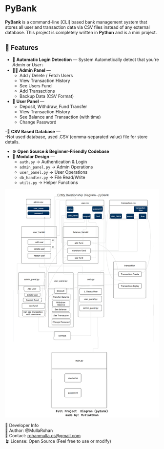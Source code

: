 # PyBank
**PyBank** is a command-line [CLI] based bank management system that stores all user and transaction data via CSV files instead of any external database. 
This project is completely written in **Python** and is a mini project.


## 🚀 Features

- 🔐 **Automatic Login Detection** — System Autometically detect that you're *Admin* or *User*।
- 👨‍💼 **Admin Panel** —  
  - Add / Delete / Fetch Users  
  - View Transaction History 
  - See Users Fund 
  - Add Transactions
  - Backup Data (CSV Format)
- 👤 **User Panel** —  
  - Deposit, Withdraw, Fund Transfer  
  - View Transaction History
  - See Balance and Transaction (with time)
  - Change Password

-🧾 **CSV Based Database** —  
    -Not used database, used .CSV (comma-separated value) file for store details.

- ⚙️ **Open Source & Beginner-Friendly Codebase**
- 🧠 **Modular Design** —  
  - `auth.py` → Authentication & Login  
  - `admin_panel.py` → Admin Operations  
  - `user_panel.py` → User Operations  
  - `db_handler.py` → File Read/Write  
  - `utils.py` → Helper Functions

![Project Diagram](asset/pyBankDiagram.png)


🪪 Developer Info <br>
👤 Author: @MullaRohan <br>
📧 Contact: rohanmulla.cs@gmail.com <br>
🪴 License: Open Source (Feel free to use or modify)